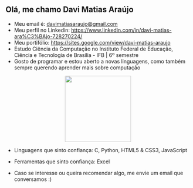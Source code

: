 ## Olá, me chamo Davi Matias Araújo

- Meu email é: davimatiasaraujo@gmail.com
- Meu perfil no Linkedin: https://www.linkedin.com/in/davi-matias-ara%C3%BAjo-728270224/
- Meu portifólio: https://sites.google.com/view/davi-matias-araujo
- Estudo Ciência da Computação no Instituto Federal de Educação, Ciência e Tecnologia de Brasília - IFB | 6º semestre
- Gosto de programar e estou aberto a novas linguagens, como também sempre querendo aprender mais sobre computação

<div align="center">
  <img height="180em" src="https://github-readme-stats.vercel.app/api/top-langs/?username=davi-araujo&layout=compact&langs_count=7&theme=dark"/>
</div>

- Linguagens que sinto confiança: C, Python, HTML5 & CSS3, JavaScript
- Ferramentas que sinto confiança: Excel

- Caso se interesse ou queira recomendar algo, me envie um email que conversamos :)
